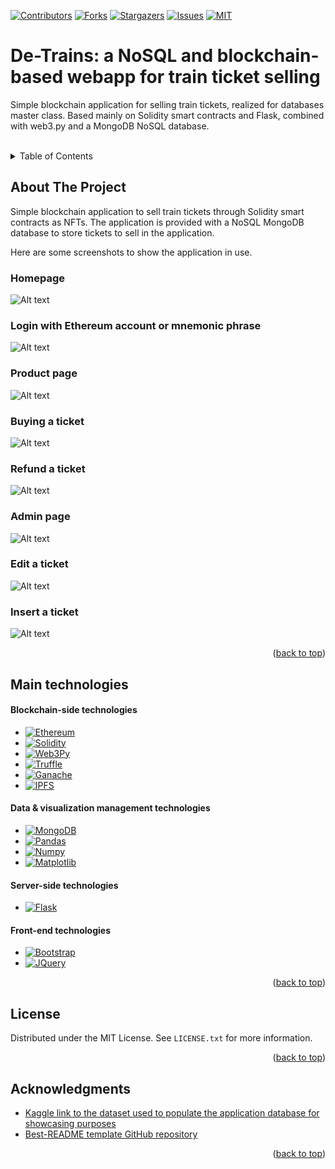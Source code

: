 [![Contributors][contributors-shield]][contributors-url]
[![Forks][forks-shield]][forks-url]
[![Stargazers][stars-shield]][stars-url]
[![Issues][issues-shield]][issues-url]
[![MIT][license-shield]][license-url]

# De-Trains: a NoSQL and blockchain-based webapp for train ticket selling 
<a name="readme-top">Simple blockchain application for selling train tickets, realized for databases master class. Based mainly on Solidity smart contracts and Flask, combined with web3.py and a MongoDB NoSQL database.</a>


<!-- PROJECT LOGO -->
<br />

<!-- TABLE OF CONTENTS -->
<details>
  <summary>Table of Contents</summary>
  <ol>
    <li>
        <a href="#about-the-project">About The Project</a>
        <ul>
            <li><a href="#homepage">Homepage</a></li>
            <li><a href="#Login with Ethereum account or mnemonic phrase">Login</a></li>
            <li><a href="#Product page">Products</a></li>
            <li><a href="#Buying a ticket">Buying a ticket</a></li>
            <li><a href="#refund a ticket">Refund</a></li>
            <li><a href="#Admin page">Admin page</a></li>
            <li><a href="#Edit a ticket">Edit a ticket</a></li>
            <li><a href="#Insert a ticket">Insert a ticket</a></li>
        </ul>
        </li>
    <li>
        <a href="#Main technologies">Main technologies</a>
        <ul>
            <li><a href="#Blockchain-side technologies">Blockchain-side</a></li>
            <li><a href="#Data & visualization management technologies">Data & visualization</a></li>
            <li><a href="#Server-side technologies">Server-side</a></li>
            <li><a href="#Front-end technologies">Front-end</a></li>
        </ul>
    </li>
    <li><a href="#license">License</a></li>
    <li><a href="#acknowledgments">Acknowledgments</a></li>
  </ol>
</details>



<!-- ABOUT THE PROJECT -->
## About The Project

Simple blockchain application to sell train tickets through Solidity smart contracts as NFTs.
The application is provided with a NoSQL MongoDB database to store tickets to sell in the application.

Here are some screenshots to show the application in use.

### Homepage

![Alt text](/readme-images/home_page.png?raw=true)

### Login with Ethereum account or mnemonic phrase

![Alt text](/readme-images/account.png?raw=true)

### Product page

![Alt text](/readme-images/products.png?raw=true)

### Buying a ticket

![Alt text](/readme-images/buy_popup.png?raw=true)

### Refund a ticket

![Alt text](/readme-images/refund_popup.png?raw=true)

### Admin page

![Alt text](/readme-images/admin_page.png?raw=true)

### Edit a ticket

![Alt text](/readme-images/update_ticket.png?raw=true)

### Insert a ticket

![Alt text](/readme-images/insert_ticket.png?raw=true)


<p align="right">(<a href="#readme-top">back to top</a>)</p>


## Main technologies

#### Blockchain-side technologies
* [![Ethereum]][Ethereum-url]
* [![Solidity]][Solidity-url]
* [![Web3Py]][Web3Py-url]
* [![Truffle]][Truffle-url]
* [![Ganache]][Ganache-url]
* [![IPFS]][IPFS-url]

#### Data & visualization management technologies
* [![MongoDB]][MongoDB-url]
* [![Pandas]][Pandas-url]
* [![Numpy]][Numpy-url]
* [![Matplotlib]][Matplotlib-url]


#### Server-side technologies
* [![Flask]][Flask-url]

#### Front-end technologies
* [![Bootstrap][Bootstrap.com]][Bootstrap-url]
* [![JQuery][JQuery.com]][JQuery-url]


<p align="right">(<a href="#readme-top">back to top</a>)</p>


<!-- LICENSE -->
## License

Distributed under the MIT License. See `LICENSE.txt` for more information.

<p align="right">(<a href="#readme-top">back to top</a>)</p>


<!-- ACKNOWLEDGMENTS -->
## Acknowledgments

* [Kaggle link to the dataset used to populate the application database for showcasing purposes](https://www.kaggle.com/datasets/thegurusteam/spanish-high-speed-rail-system-ticket-pricing/versions/2)
* [Best-README template GitHub repository](https://github.com/othneildrew/Best-README-Template)

<p align="right">(<a href="#readme-top">back to top</a>)</p>


<!-- MARKDOWN LINKS & IMAGES -->
<!-- https://www.markdownguide.org/basic-syntax/#reference-style-links -->
[contributors-shield]: https://img.shields.io/github/contributors/Attornado/de-trains.svg?style=for-the-badge
[contributors-url]: https://github.com/Attornado/de-trains/graphs/contributors
[forks-shield]: https://img.shields.io/github/forks/Attornado/de-trains.svg?style=for-the-badge
[forks-url]: https://github.com/Attornado/de-trains/network/members
[stars-shield]: https://img.shields.io/github/stars/Attornado/de-trains.svg?style=for-the-badge
[stars-url]: https://github.com/Attornado/de-trains/stargazers
[issues-shield]: https://img.shields.io/github/issues/MattiaLimone/dnn-hmm.svg?style=for-the-badge
[issues-url]: https://github.com/MattiaLimone/dnn-hmm/issues
[license-shield]: https://img.shields.io/github/license/Attornado/de-trains.svg?style=for-the-badge
[license-url]: https://github.com/Attornado/de-trains/blob/main/LICENSE
[linkedin-shield]: https://img.shields.io/badge/-LinkedIn-black.svg?style=for-the-badge&logo=linkedin&colorB=555
[linkedin-url]: https://linkedin.com/in/othneildrew
[product-screenshot]: images/screenshot.png
[Next.js]: https://img.shields.io/badge/next.js-000000?style=for-the-badge&logo=nextdotjs&logoColor=white
[Next-url]: https://nextjs.org/
[React.js]: https://img.shields.io/badge/React-20232A?style=for-the-badge&logo=react&logoColor=61DAFB
[React-url]: https://reactjs.org/
[Vue.js]: https://img.shields.io/badge/Vue.js-35495E?style=for-the-badge&logo=vuedotjs&logoColor=4FC08D
[Vue-url]: https://vuejs.org/
[Angular.io]: https://img.shields.io/badge/Angular-DD0031?style=for-the-badge&logo=angular&logoColor=white
[Angular-url]: https://angular.io/
[Svelte.dev]: https://img.shields.io/badge/Svelte-4A4A55?style=for-the-badge&logo=svelte&logoColor=FF3E00
[Svelte-url]: https://svelte.dev/
[Laravel.com]: https://img.shields.io/badge/Laravel-FF2D20?style=for-the-badge&logo=laravel&logoColor=white
[Laravel-url]: https://laravel.com
[Bootstrap.com]: https://img.shields.io/badge/Bootstrap-563D7C?style=for-the-badge&logo=bootstrap&logoColor=white
[Bootstrap-url]: https://getbootstrap.com
[JQuery.com]: https://img.shields.io/badge/jQuery-0769AD?style=for-the-badge&logo=jquery&logoColor=white
[JQuery-url]: https://jquery.com
[Solidity]: https://img.shields.io/badge/solidity-gray?style=for-the-badge&logo=solidity
[Solidity-url]: https://soliditylang.org
[Web3Py]: https://img.shields.io/badge/Web3.py-yellow?style=for-the-badge&logo=Web3.js&logoColor=black
[Web3Py-url]: https://pypi.org/project/web3/
[MongoDB]: https://img.shields.io/badge/MongoDB-darkgreen?style=for-the-badge&logo=mongodb&logoWidth=15
[MongoDB-url]: https://www.mongodb.com/
[Pandas]: https://img.shields.io/badge/Pandas-red?style=for-the-badge&logo=pandas&logoWidth=15
[Pandas-url]: https://pandas.pydata.org/
[Truffle]: https://svgshare.com/getbyhash/sha1-NX499/URB+khENlHOWdGS/+GJNw=
[Truffle-url]: https://trufflesuite.com/
[Numpy]: https://img.shields.io/badge/Numpy-blue?style=for-the-badge&logo=numpy
[Numpy-url]: https://numpy.org/
[Flask]: https://img.shields.io/badge/Flask-darkred?style=for-the-badge&logo=flask
[Flask-url]: https://flask.palletsprojects.com/en/2.2.x/
[Ganache]: https://svgshare.com/getbyhash/sha1-4Z5dD5/nHgiA9ULH6Jk1JgFiSBE=
[Ganache-url]: https://trufflesuite.com/ganache/
[IPFS]: https://img.shields.io/badge/IPFS-154c79?style=for-the-badge&logo=ipfs
[IPFS-url]: https://ipfs.tech/  
[Ethereum]: https://img.shields.io/badge/Ethereum-76b5c5?style=for-the-badge&logo=ethereum&logoColor=black
[Ethereum-url]: https://ethereum.org/en/
[Matplotlib]: https://svgshare.com/getbyhash/sha1-DUTrNq/OGl0noPQdTr2YgrvYhIw=
[Matplotlib-url]: https://matplotlib.org/
